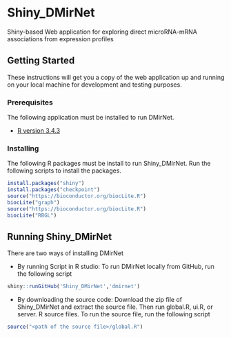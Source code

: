 # Shiny_DMirNet
Shiny-based Web application for exploring direct microRNA-mRNA associations from expression profiles
## Getting Started
These instructions will get you a copy of the web application up and running on your local machine for development and testing purposes.
### Prerequisites
The following application must be installed to run DMirNet.
* [R version 3.4.3](https://cran.r-project.org/) 
### Installing
The following R packages must be install to run Shiny_DMirNet. Run the following scripts to install the packages.
```R
install.packages("shiny")
install.packages("checkpoint")
source("https://bioconductor.org/biocLite.R")
biocLite("graph")
source("https://bioconductor.org/biocLite.R")
biocLite("RBGL")
```
## Running Shiny_DMirNet
There are two ways of installing DMirNet
* By running Script in R studio: To run DMirNet locally from GitHub, run the following script
```R
shiny::runGitHub('Shiny_DMirNet','dmirnet')
```
* By downloading the source code: Download the zip file of Shiny_DMirNet and extract the source file. Then run global.R, ui.R, or server. R source files. To run the source file, run the following script
```R
source("<path of the source file>/global.R")
```

